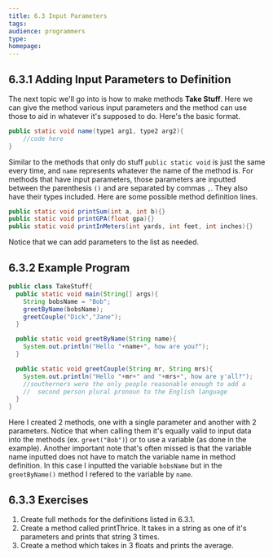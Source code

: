 ```yaml
---
title: 6.3 Input Parameters
tags:
audience: programmers
type:
homepage:
---
```


## 6.3.1 Adding Input Parameters to Definition

The next topic we'll go into is how to make methods **Take Stuff**. Here we can give the method various input parameters and the method can use those to aid in whatever it's supposed to do. Here's the basic format.

```java
public static void name(type1 arg1, type2 arg2){
    //code here
}
```

Similar to the methods that only do stuff `public static void` is just the same every time, and `name` represents whatever the name of the method is. For methods that have input parameters, those parameters are inputted between the parenthesis `()` and are separated by commas `,`. They also have their types included. Here are some possible method definition lines.

```java
public static void printSum(int a, int b){}
public static void printGPA(float gpa){}
public static void printInMeters(int yards, int feet, int inches){}
```

Notice that we can add parameters to the list as needed.

## 6.3.2 Example Program

```java
public class TakeStuff{
  public static void main(String[] args){
    String bobsName = "Bob";
    greetByName(bobsName);
    greetCouple("Dick","Jane");
  }

  public static void greetByName(String name){
    System.out.println("Hello "+name+", how are you?");
  }

  public static void greetCouple(String mr, String mrs){
    System.out.println("Hello "+mr+" and "+mrs+", how are y'all?");
    //southerners were the only people reasonable enough to add a
    //  second person plural pronoun to the English language
  }
}
```

Here I created 2 methods, one with a single parameter and another with 2 parameters. Notice that when calling them it's equally valid to input data into the methods (ex. `greet("Bob")`) or to use a variable (as done in the example). Another important note that's often missed is that the variable name inputted does not have to match the variable name in method definition. In this case I inputted the variable `bobsName` but in the `greetByName()` method I refered to the variable by `name`.

## 6.3.3 Exercises

1. Create full methods for the definitions listed in 6.3.1.
2. Create a method called printThrice. It takes in a string as one of it's parameters and prints that string 3 times.
3. Create a method which takes in 3 floats and prints the average.
